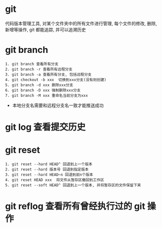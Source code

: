 # git 

代码版本管理工具, 对某个文件夹中的所有文件进行管理, 每个文件的修改, 删除, 新增等操作, git 都能追踪, 并可以追溯历史

# git branch

    1. git branch 查看所有分支
    2. git branch -r 查看所有远程分支
    3. git branch -a 查看所有分支, 包括远程分支
    4. git checkout -b xxx  切换到xxx分支(没有则创建)
    5. git branch -d xxx 删除xxx分支
    6. git branch -D xxx 强制删除xxx分支
    7. git branch -M xxx 重命名当前分支为xxx

  - 本地分支名需要和远程分支名一致才能推送成功

#  git log 查看提交历史

# git reset

    1. git reset --hard HEAD^ 回退到上一个版本
    2. git reset --hard 版本号 回退到指定版本
    3. git reset --hard HEAD~n 回退到前n个版本
    4. git reset HEAD xxx  将文件从暂存区撤回到工作区
    5. git reset --soft HEAD^ 回退到上一个版本, 并将暂存区的文件保留下来

# git reflog  查看所有曾经执行过的 git 操作